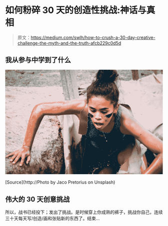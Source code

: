 # 如何粉碎 30 天的创造性挑战:神话与真相

> 原文：<https://medium.com/swlh/how-to-crush-a-30-day-creative-challenge-the-myth-and-the-truth-afcb229c0d5d>

## 我从参与中学到了什么

![](img/e44c02697a8d18f175cd67a576318793.png)

[Source](http://Photo by Jaco Pretorius on Unsplash)

## 伟大的 30 天创意挑战

所以，战书已经投下；发出了挑战。是时候穿上你成熟的裤子，挑战你自己，连续三十天每天写/创造/画和张贴新的东西了。结束…